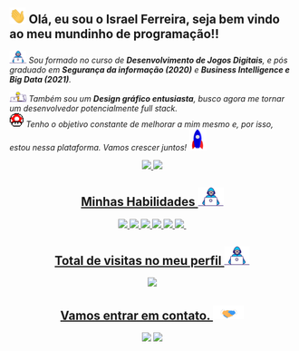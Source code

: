 ## <img src="https://github.com/IsraFerreira/IsraFerreira/blob/main/Assets/Hi.gif" width="29px"> Olá, eu sou o Israel Ferreira, seja bem vindo ao meu mundinho de programação!! ##

<p>
<em>
<img src="https://github.com/IsraFerreira/IsraFerreira/blob/main/Assets/Developer.gif" width="30px"> Sou formado no curso de <b>Desenvolvimento de Jogos Digitais</b>, e pós graduado em <b>Segurança da informação (2020)</b> e <b>Business Intelligence e Big Data (2021)</b>.</br>

<img src="https://github.com/IsraFerreira/IsraFerreira/blob/main/Assets/Designer.gif" width="30px"> Também sou um <b>Design gráfico entusiasta</b>, busco agora me tornar um desenvolvedor potencialmente full stack. 
</br>
<img src="https://github.com/IsraFerreira/IsraFerreira/blob/main/Assets/powerup.gif" width="25px"> Tenho o objetivo constante de melhorar a mim mesmo e, por isso, estou nessa plataforma. Vamos crescer juntos! <img src="https://github.com/IsraFerreira/IsraFerreira/blob/main/Assets/Rocket.gif" width="30px">
</em>
</p>

<div align="center">
  <a href="https://github.com/israferreira">
  <img height="150em" src="https://github-readme-stats.vercel.app/api?username=israferreira&show_icons=true&theme=tokyonight&include_all_commits=true&count_private=true"/>
  <img height="150em" src="https://github-readme-stats.vercel.app/api/top-langs/?username=israferreira&layout=compact&langs_count=7&theme=tokyonight"/>
</div>

<div align="center">


##   Minhas Habilidades <img src="https://github.com/IsraFerreira/IsraFerreira/blob/main/Assets/Developer.gif" width="45px">   
 
<img src="https://img.shields.io/badge/HTML5-E34F26?style=for-the-badge&logo=html5&logoColor=white"> 

<img src="https://img.shields.io/badge/CSS3-1572B6?style=for-the-badge&logo=css3&logoColor=white"> 

<img src="https://img.shields.io/badge/Java-ED8B00?style=for-the-badge&logo=java&logoColor=white">

<img src="https://img.shields.io/badge/PHP-777BB4?style=for-the-badge&logo=php&logoColor=white">

<img src="https://img.shields.io/badge/MySQL-00000F?style=for-the-badge&logo=mysql&logoColor=white">

<img src="	https://img.shields.io/badge/Git-F05032?style=for-the-badge&logo=git&logoColor=white">

<img src="">


 </div>

<div align="center">


##   Total de visitas no meu perfil <img src="https://github.com/IsraFerreira/IsraFerreira/blob/main/Assets/Developer.gif" width="45px">   
 <p align="center"> 
   <img alingn="160em" src="https://profile-counter.glitch.me/israferreira/count.svg" />
 </p>

 </div>
 <div align="center">
  
## Vamos entrar em contato. <img src="https://github.com/IsraFerreira/IsraFerreira/blob/main/Assets/Handshake.gif" width="55px">


  <a href = "mailto:israel.fnds@hotmail.com"><img src="https://img.shields.io/badge/Microsoft_Outlook-0078D4?style=for-the-badge&logo=microsoft-outlook&logoColor=white" target="_blank"></a>
  <a href="https://www.linkedin.com/in/israel-ferreira-b8738715a/" target="_blank"><img src="https://img.shields.io/badge/LinkedIn-0077B5?style=for-the-badge&logo=linkedin&logoColor=white" target="_blank"></a>  
</div>
  
  

<!---
IsraFerreira/IsraFerreira is a ✨ special ✨ repository because its `README.md` (this file) appears on your GitHub profile.
You can click the Preview link to take a look at your changes.
--->
